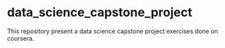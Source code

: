 # data_science_capstone_project
This repository present a data science capstone project exercises done on coursera. 

